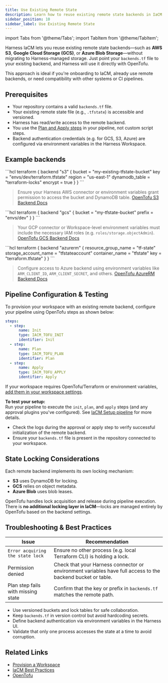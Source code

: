 ```yaml
---
title: Use Existing Remote State
description: Learn how to reuse existing remote state backends in IaCM.
sidebar_position: 10
sidebar_label: Use Existing Remote State
---
```


import Tabs from '@theme/Tabs';
import TabItem from '@theme/TabItem';

Harness IaCM lets you reuse existing remote state backends—such as **AWS S3**, **Google Cloud Storage (GCS)**, or **Azure Blob Storage**—without migrating to Harness-managed storage. Just point your `backends.tf` file to your existing backend, and Harness will use it directly with OpenTofu.

This approach is ideal if you're onboarding to IaCM, already use remote backends, or need compatibility with other systems or CI pipelines.

## Prerequisites
- Your repository contains a valid `backends.tf` file.
- Your existing remote state file (e.g., `.tfstate`) is accessible and versioned.
- Harness has read/write access to the remote backend.
- You use the [Plan and Apply steps](https://developer.harness.io/docs/infra-as-code-management/workspaces/provision-workspace/) in your pipeline, not custom script steps.
- Backend authentication credentials (e.g. for GCS, S3, Azure) are configured via environment variables in the Harness Workspace.

## Example backends 
<Tabs>
<TabItem value="AWS S3">
```hcl
terraform {
  backend "s3" {
    bucket         = "my-existing-tfstate-bucket"
    key            = "envs/dev/terraform.tfstate"
    region         = "us-east-1"
    dynamodb_table = "terraform-locks"
    encrypt        = true
  }
}
```

> Ensure your Harness AWS connector or environment variables grant permission to access the bucket and DynamoDB table.
[OpenTofu S3 Backend Docs](https://opentofu.org/docs/language/settings/backends/s3/)
</TabItem>
<TabItem value="GCP Cloud Storage">
```hcl
terraform {
  backend "gcs" {
    bucket = "my-tfstate-bucket"
    prefix = "envs/dev"
  }
}
```

> Your GCP connector or Workspace-level environment variables must include the necessary IAM roles (e.g. `roles/storage.objectAdmin`).
[OpenTofu GCS Backend Docs](https://opentofu.org/docs/language/settings/backends/gcs/)
</TabItem>
<TabItem value="Azure Blob Storage">
```hcl
terraform {
  backend "azurerm" {
    resource_group_name  = "tf-state"
    storage_account_name = "tfstateaccount"
    container_name       = "tfstate"
    key                  = "terraform.tfstate"
  }
}
```

> Configure access to Azure backend using environment variables like `ARM_CLIENT_ID`, `ARM_CLIENT_SECRET`, and others.
[OpenTofu AzureRM Backend Docs](https://opentofu.org/docs/language/settings/backends/azurerm/)
</TabItem>
</Tabs>

## Pipeline Configuration & Testing
To provision your workspace with an existing remote backend, configure your pipeline using OpenTofu steps as shown below:

```yaml
steps:
  - step:
      name: Init
      type: IACM_TOFU_INIT
      identifier: Init
  - step:
      name: Plan
      type: IACM_TOFU_PLAN
      identifier: Plan
  - step:
      name: Apply
      type: IACM_TOFU_APPLY
      identifier: Apply
```

If your workspace requires OpenTofu/Terraform or environment variables, [add them in your workspace settings](/docs/infra-as-code-management/project-setup/input-variables).

**To test your setup:**  
Run your pipeline to execute the `init`, `plan`, and `apply` steps (and any approval plugins you've configured). See [IaCM Setup pipeline](/docs/infra-as-code-management/get-started/#add-a-pipeline) for more details.
- Check the logs during the approval or apply step to verify successful initialization of the remote backend.
- Ensure your `backends.tf` file is present in the repository connected to your workspace.

## State Locking Considerations
Each remote backend implements its own locking mechanism:

- **S3** uses DynamoDB for locking.
- **GCS** relies on object metadata.
- **Azure Blob** uses blob leases.

OpenTofu handles lock acquisition and release during pipeline execution. There is **no additional locking layer in IaCM**—locks are managed entirely by OpenTofu based on the backend settings.

## Troubleshooting & Best Practices
| Issue                              | Recommendation                                                                                              |
| ---------------------------------- | ----------------------------------------------------------------------------------------------------------- |
| `Error acquiring the state lock`   | Ensure no other process (e.g. local Terraform CLI) is holding a lock.                                       |
| Permission denied                  | Check that your Harness connector or environment variables have full access to the backend bucket or table. |
| Plan step fails with missing state | Confirm that the key or prefix in `backends.tf` matches the remote path.                                    |

- Use versioned buckets and lock tables for safe collaboration.
- Keep `backends.tf` in version control but avoid hardcoding secrets.
- Define backend authentication via environment variables in the Harness UI.
- Validate that only one process accesses the state at a time to avoid corruption.

## Related Links
- [Provision a Workspace](/docs/infra-as-code-management/workspaces/provision-workspace)
- [IaCM Best Practices](/kb/reference-architectures/iacm/iacm-best-practices)
- [OpenTofu](https://opentofu.org/)